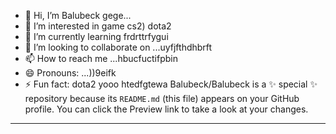 - 👋 Hi, I’m Balubeck gege...
- 👀 I’m interested in game cs2) dota2
- 🌱 I’m currently learning frdrttrfygui
- 💞️ I’m looking to collaborate on ...uyfjfthdhbrft
- 📫 How to reach me ...hbucfuctifpbin
- 😄 Pronouns: ...))9eifk
- ⚡ Fun fact: dota2 yooo
htedfgtewa
Balubeck/Balubeck is a ✨ special ✨ repository because its `README.md` (this file) appears on your GitHub profile.
You can click the Preview link to take a look at your changes.
---

